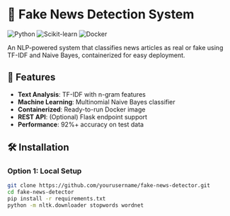 # 🚨 Fake News Detection System

![Python](https://img.shields.io/badge/Python-3.9%2B-blue)
![Scikit-learn](https://img.shields.io/badge/Scikit--learn-1.3%2B-orange)
![Docker](https://img.shields.io/badge/Docker-Containers-blue?logo=docker)

An NLP-powered system that classifies news articles as real or fake using TF-IDF and Naive Bayes, containerized for easy deployment.

## 🌟 Features

- **Text Analysis**: TF-IDF with n-gram features
- **Machine Learning**: Multinomial Naive Bayes classifier
- **Containerized**: Ready-to-run Docker image
- **REST API**: (Optional) Flask endpoint support
- **Performance**: 92%+ accuracy on test data

## 🛠️ Installation

### Option 1: Local Setup
```bash
git clone https://github.com/yourusername/fake-news-detector.git
cd fake-news-detector
pip install -r requirements.txt
python -m nltk.downloader stopwords wordnet